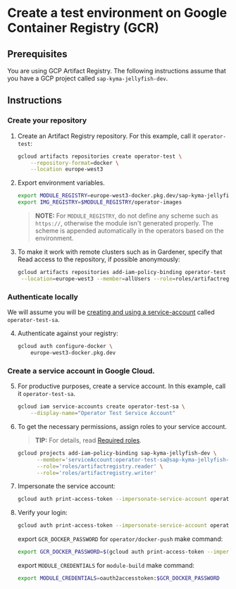 # Create a test environment on Google Container Registry (GCR)

## Prerequisites

You are using GCP Artifact Registry. The following instructions assume that you have a GCP project called `sap-kyma-jellyfish-dev`.

## Instructions

### Create your repository

1. Create an Artifact Registry repository. For this example, call it `operator-test`:

   ```sh
   gcloud artifacts repositories create operator-test \
       --repository-format=docker \
       --location europe-west3

2. Export environment variables.

   ```sh
   export MODULE_REGISTRY=europe-west3-docker.pkg.dev/sap-kyma-jellyfish-dev/operator-test
   export IMG_REGISTRY=$MODULE_REGISTRY/operator-images
   ```

   > **NOTE:** For `MODULE_REGISTRY`, do not define any scheme such as `https://`, otherwise the module isn't generated properly. The scheme is appended automatically in the operators based on the environment.

3. To make it work with remote clusters such as in Gardener, specify that Read access to the repository, if possible anonymously:

   ```sh
   gcloud artifacts repositories add-iam-policy-binding operator-test \
    --location=europe-west3 --member=allUsers --role=roles/artifactregistry.reader

### Authenticate locally

We will assume you will be [creating and using a service-account](https://kubernetes.io/docs/tasks/configure-pod-container/configure-service-account/) called `operator-test-sa`.

4. Authenticate against your registry:

   ```sh
   gcloud auth configure-docker \
       europe-west3-docker.pkg.dev

### Create a service account in Google Cloud.

5. For productive purposes, create a service account. In this example, call it `operator-test-sa`.

   ```sh
   gcloud iam service-accounts create operator-test-sa \
       --display-name="Operator Test Service Account"

6. To get the necessary permissions, assign roles to your service account.

   > **TIP:** For details, read [Required roles](https://cloud.google.com/iam/docs/creating-managing-service-accounts#permissions).

   ```sh
   gcloud projects add-iam-policy-binding sap-kyma-jellyfish-dev \
         --member='serviceAccount:operator-test-sa@sap-kyma-jellyfish-dev.iam.gserviceaccount.com' \
         --role='roles/artifactregistry.reader' \
         --role='roles/artifactregistry.writer'

7. Impersonate the service account:

   ```sh
   gcloud auth print-access-token --impersonate-service-account operator-test-sa@sap-kyma-jellyfish-dev.iam.gserviceaccount.com

8. Verify your login:

   ```sh
   gcloud auth print-access-token --impersonate-service-account operator-test-sa@sap-kyma-jellyfish-dev.iam.gserviceaccount.com | docker login -u oauth2accesstoken --password-stdin https://europe-west3-docker.pkg.dev/sap-kyma-jellyfish-dev/operator-test
   ```
   export `GCR_DOCKER_PASSWORD` for `operator/docker-push` make command:
   ```sh
   export GCR_DOCKER_PASSWORD=$(gcloud auth print-access-token --impersonate-service-account operator-test-sa@sap-kyma-jellyfish-dev.iam.gserviceaccount.com)
   ```
   
   export `MODULE_CREDENTIALS` for `module-build` make command:
   ```sh
   export MODULE_CREDENTIALS=oauth2accesstoken:$GCR_DOCKER_PASSWORD
   ```
